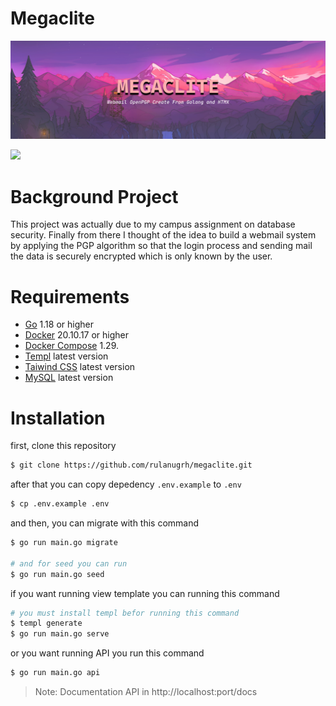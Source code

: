 # Megaclite
![banner](.github/index.png)

<img src="https://user-images.githubusercontent.com/73097560/115834477-dbab4500-a447-11eb-908a-139a6edaec5c.gif">


# Background Project
This project was actually due to my campus assignment on database security. Finally from there I thought of the idea to build a webmail system by applying the PGP algorithm so that the login process and sending mail the data is securely encrypted which is only known by the user. 

# Requirements
- [Go](https://golang.org/) 1.18 or higher
- [Docker](https://www.docker.com/) 20.10.17 or higher
- [Docker Compose](https://docs.docker.com/compose/) 1.29.
- [Templ](https://templ.guide/) latest version
- [Taiwind CSS](https://tailwindcss.com/) latest version
- [MySQL](https://www.mysql.com/) latest version

# Installation
first, clone this repository
```bash
$ git clone https://github.com/rulanugrh/megaclite.git
```

after that you can copy depedency `.env.example` to `.env`
```bash
$ cp .env.example .env

```
and then, you can migrate with this command
```bash
$ go run main.go migrate

# and for seed you can run
$ go run main.go seed
```

if you want running view template you can running this command
```bash
# you must install templ befor running this command
$ templ generate
$ go run main.go serve
```

or you want running API you run this command
```bash
$ go run main.go api
```

> Note: Documentation API in http://localhost:port/docs
